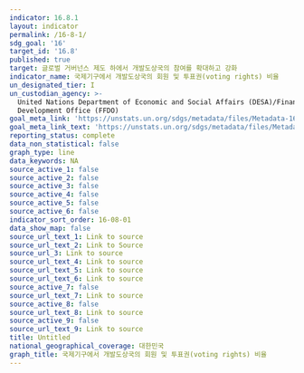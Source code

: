 ```yaml
---
indicator: 16.8.1
layout: indicator
permalink: /16-8-1/
sdg_goal: '16'
target_id: '16.8'
published: true
target: 글로벌 거버넌스 제도 하에서 개발도상국의 참여를 확대하고 강화
indicator_name: 국제기구에서 개발도상국의 회원 및 투표권(voting rights) 비율
un_designated_tier: I
un_custodian_agency: >-
  United Nations Department of Economic and Social Affairs (DESA)/Financing for
  Development Office (FFDO)
goal_meta_link: 'https://unstats.un.org/sdgs/metadata/files/Metadata-16-08-01.pdf'
goal_meta_link_text: 'https://unstats.un.org/sdgs/metadata/files/Metadata-16-08-01.pdf'
reporting_status: complete
data_non_statistical: false
graph_type: line
data_keywords: NA
source_active_1: false
source_active_2: false
source_active_3: false
source_active_4: false
source_active_5: false
source_active_6: false
indicator_sort_order: 16-08-01
data_show_map: false
source_url_text_1: Link to source
source_url_text_2: Link to Source
source_url_3: Link to source
source_url_text_4: Link to source
source_url_text_5: Link to source
source_url_text_6: Link to source
source_active_7: false
source_url_text_7: Link to source
source_active_8: false
source_url_text_8: Link to source
source_active_9: false
source_url_text_9: Link to source
title: Untitled
national_geographical_coverage: 대한민국
graph_title: 국제기구에서 개발도상국의 회원 및 투표권(voting rights) 비율
---
```

